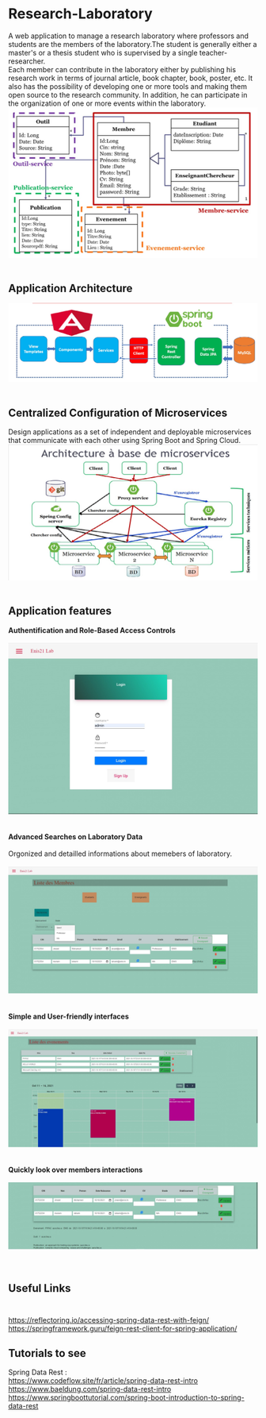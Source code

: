 # Research-Laboratory
A web application to manage a research laboratory where professors and students are the members of the laboratory.The student is generally either a master's or a thesis student who is supervised by a single teacher-researcher. </br>
Each member can contribute in the laboratory either by publishing his research work in terms of journal article, book chapter, book, poster, etc. It also has the possibility of developing one or more tools and making them open source to the research community. In addition, he can participate in the organization of one or more events within the laboratory.
</br>
![diagram Class](https://github.com/emnaayedi/Research-Laboratory/blob/d5341a3440b9e2094135b499b37b3b82f5ef03b6/Screenshots/Microservices.jpg?raw=true)
</br></br>
## Application Architecture  </br>
![architecture](https://github.com/emnaayedi/Research-Laboratory/blob/8a748f376075ee6f6a9e893d64d68cee74a06782/Screenshots/archi.jpg?raw=true)</br></br>

## Centralized Configuration of Microservices </br>

Design applications as a set of independent and deployable microservices that communicate with each other using Spring Boot and Spring Cloud. </br>
![backend](https://github.com/emnaayedi/Research-Laboratory/blob/8a748f376075ee6f6a9e893d64d68cee74a06782/Screenshots/architecture.jpg?raw=true)
</br></br>
## Application features </br>
**Authentification and Role-Based Access Controls** </br> </br>
![login](https://github.com/emnaayedi/Research-Laboratory/blob/3e2ed86d37088ea74df2d8552c30d09dec9bd951/Screenshots/login.jpg?raw=true)</br></br> </br>
**Advanced Searches on Laboratory Data**</br> </br>
Orgonized and detailled informations about memebers of laboratory. </br> </br>
![members](https://github.com/emnaayedi/Research-Laboratory/blob/528be6d0e9578f0811012e39ce1fde212c50022f/Screenshots/memb.jpg?raw=true)</br></br> </br>
**Simple and User-friendly interfaces** </br>  </br>
![events](https://github.com/emnaayedi/Research-Laboratory/blob/3e2ed86d37088ea74df2d8552c30d09dec9bd951/Screenshots/events.jpg?raw=true)</br></br> </br>
**Quickly look over members interactions**  </br> </br>
![actions](https://github.com/emnaayedi/Research-Laboratory/blob/697f130dcedb8e43df74aaecffc29e41877b5551/Screenshots/actions.jpg?raw=true) </br> </br> </br>

 ## Useful Links </br> </br>
 https://reflectoring.io/accessing-spring-data-rest-with-feign/ </br>
 https://springframework.guru/feign-rest-client-for-spring-application/
 ## Tutorials to see
 Spring Data Rest : </br>
https://www.codeflow.site/fr/article/spring-data-rest-intro </br>
https://www.baeldung.com/spring-data-rest-intro </br>
https://www.springboottutorial.com/spring-boot-introduction-to-spring-data-rest

